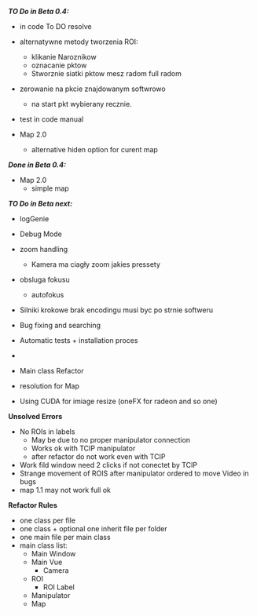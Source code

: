 ***TO Do in Beta 0.4:***

- in code To DO resolve
- alternatywne metody tworzenia ROI:
  - klikanie Naroznikow
  - oznacanie pktow
  - Stworznie siatki pktow mesz radom full radom

- zerowanie na pkcie znajdowanym softwrowo
  - na start pkt wybierany recznie.

- test in code manual

- Map 2.0
  - alternative hiden option for curent map

***Done in Beta 0.4:***
- Map 2.0
  - simple map

***TO Do in Beta next:***

- logGenie
- Debug Mode

- zoom handling
  - Kamera ma ciagły zoom jakies pressety

- obsluga fokusu
  - autofokus
  
- Silniki krokowe brak encodingu musi byc po strnie softweru

- Bug fixing and searching

- Automatic tests + installation proces
- 
- Main class Refactor

- resolution for Map

- Using CUDA for imiage resize (oneFX for radeon and so one)

**Unsolved Errors**

- No ROIs in labels
  - May be due to no proper manipulator connection
  - Works ok with TCIP manipulator
  - after refactor do not work even with TCIP
- Work fild window need 2 clicks if not conectet by TCIP
- Strange movement of ROIS after manipulator ordered to move Video in bugs
- map 1.1 may not work full ok 

**Refactor Rules**
- one class per file
- one class + optional one inherit file per folder
- one main file per main class
- main class list:
  - Main Window
  - Main Vue
    - Camera
  - ROI
    - ROI Label
  - Manipulator
  - Map
